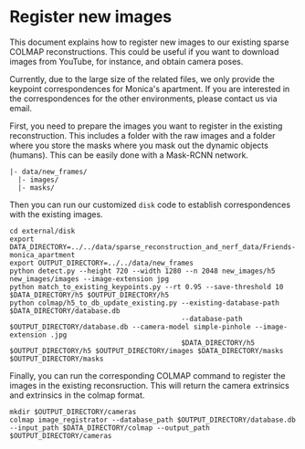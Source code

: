 # Register new images

This document explains how to register new images to our existing sparse COLMAP reconstructions. This could be useful if you want to download images from YouTube, for instance, and obtain camera poses.

Currently, due to the large size of the related files, we only provide the keypoint correspondences for Monica's apartment. If you are interested in the correspondences for the other environments, please contact us via email.

First, you need to prepare the images you want to register in the existing reconstruction. This includes a folder with the raw images and a folder where you store the masks where you mask out the dynamic objects (humans). This can be easily done with a Mask-RCNN network.

```
|- data/new_frames/
  |- images/
  |- masks/
```

Then you can run our customized ```disk``` code to establish correspondences with the existing images.

```
cd external/disk
export DATA_DIRECTORY=../../data/sparse_reconstruction_and_nerf_data/Friends-monica_apartment
export OUTPUT_DIRECTORY=../../data/new_frames
python detect.py --height 720 --width 1280 --n 2048 new_images/h5 new_images/images --image-extension jpg
python match_to_existing_keypoints.py --rt 0.95 --save-threshold 10 $DATA_DIRECTORY/h5 $OUTPUT_DIRECTORY/h5
python colmap/h5_to_db_update_existing.py --existing-database-path $DATA_DIRECTORY/database.db 
                                          --database-path $OUTPUT_DIRECTORY/database.db --camera-model simple-pinhole --image-extension .jpg
                                          $DATA_DIRECTORY/h5 $OUTPUT_DIRECTORY/h5 $OUTPUT_DIRECTORY/images $DATA_DIRECTORY/masks $OUTPUT_DIRECTORY/masks
```

Finally, you can run the corresponding COLMAP command to register the images in the existing reconsruction. This will return the camera extrinsics and extrinsics in the colmap format.

```
mkdir $OUTPUT_DIRECTORY/cameras
colmap image_registrator --database_path $OUTPUT_DIRECTORY/database.db --input_path $DATA_DIRECTORY/colmap --output_path $OUTPUT_DIRECTORY/cameras
```
